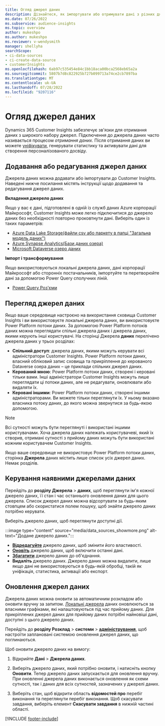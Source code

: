 ```yaml
---
title: Огляд джерел даних
description: Дізнайтеся, як імпортувати або отримувати дані з різних джерел.
ms.date: 07/26/2022
ms.subservice: audience-insights
ms.topic: overview
author: mukeshpo
ms.author: mukeshpo
ms.reviewer: v-wendysmith
manager: shellyha
searchScope:
- ci-data-sources
- ci-create-data-source
- customerInsights
ms.openlocfilehash: 6ab97c535454e84c1bb18aca00bca2568eb65a2a
ms.sourcegitcommit: 5807b7d8c822925b727b099713a74ce2cb7897ba
ms.translationtype: MT
ms.contentlocale: uk-UA
ms.lasthandoff: 07/28/2022
ms.locfileid: "9207116"
---
```

# <a name="data-sources-overview"></a>Огляд джерел даних

Dynamics 365 Customer Insights забезпечує зв'язки для отримання даних з широкого набору джерел. Підключення до джерела даних часто називається процесом *отримання даних*. Після отримання даних ви можете [уніфікувати](data-unification.md), генерувати статистику та активувати дані для створення персоналізованого досвіду.

## <a name="add-or-edit-data-sources"></a>Додавання або редагування джерел даних

Джерела даних можна додавати або імпортувати до Customer Insights. Наведені нижче посилання містять інструкції щодо додавання та редагування джерел даних.

**Вкладення джерело даних**

Якщо у вас є дані, підготовлені в одній із служб даних Azure корпорації Майкрософт, Customer Insights може легко підключитися до джерело даних без необхідності повторно проковтнути дані. Виберіть один із таких параметрів:
- [Azure Data Lake Storage(файли csv або паркету в папці "Загальна модель даних")](connect-common-data-model.md)
- [Azure Synapse Analytics(Бази даних озера)](connect-synapse.md)
- [Microsoft Dataverse озеро даних](connect-dataverse-managed-lake.md)

**Імпорт і трансформування**

Якщо використовуються локальні джерела даних, дані корпорації Майкрософт або сторонніх постачальників, імпортуйте та перетворюйте дані за допомогою Power Query сполучних ліній.
- [Power Query Роз'єми](connect-power-query.md)

## <a name="review-data-sources"></a>Перегляд джерел даних

Якщо ваше середовище настроєно на використання сховища Customer Insights і ви використовуєте локальні джерела даних, ви використовуєте Power Platform потоки даних. За допомогою Power Platform потоків даних можна переглядати спільні джерела даних і джерела даних, якими керують інші користувачі. На сторінці Джерела **даних** перелічено джерела даних у трьох розділах:
- **Спільний доступ**: джерела даних, якими можуть керувати всі адміністратори Customer Insights. Power Platform потоки даних, власний обліковий запис сховища та прикріплення до керованого Dataverse озера даних – це приклади спільних джерел даних.
- **Керований мною**: Power Platform потоки даних, створені і керовані тільки вами. Інші адміністратори Customer Insights можуть лише переглядати ці потоки даних, але не редагувати, оновлювати або видаляти їх.
- **Керовані іншими**: Power Platform потоки даних, створені іншими адміністраторами. Ви можете тільки переглянути їх. У ньому вказано власника потоку даних, до якого можна звернутися за будь-якою допомогою.
> [!NOTE]
> Всі сутності можуть бути переглянуті і використані іншими користувачами. Хоча джерела даних належать користувачеві, який їх створив, отримані сутності з прийому даних можуть бути використані кожним користувачем Customer Insights.

Якщо ваше середовище не використовує Power Platform потоки даних, сторінка **Джерела** даних містить лише список усіх джерел даних. Немає розділів.

## <a name="manage-existing-data-sources"></a>Керування наявними джерелами даних

Перейдіть до **розділу Джерела** > **даних**, щоб переглянути ім'я кожної джерело даних, її стан і час останнього оновлення даних для цього джерела. Список джерел даних можна відсортувати за будь-яким стовпцем або скористатися полем пошуку, щоб знайти джерело даних потрібно керувати.

Виберіть джерело даних, щоб переглянути доступні дії.

:::image type="content" source="media/data_sources_showmore.png" alt-text="Додане джерело даних.":::

- [**Відредагуйте**](#add-or-edit-data-sources) джерело даних, щоб змінити його властивості.
- [**Оновіть**](#refresh-data-sources) джерело даних, щоб включити останні дані.
- [**Збагатити**](data-sources-enrichment.md) джерело даних до об'єднання.
- **Видаліть** джерело даних. Джерело даних можна видалити, лише якщо дані не використовуються в будь-якій обробці, такій як уніфікація, статистика, активації або експорт.

## <a name="refresh-data-sources"></a>Оновлення джерел даних

Джерела даних можна оновити за автоматичним розкладом або оновити вручну за запитом. [Локальні джерела](connect-power-query.md#add-data-from-on-premises-data-sources) даних оновлюються за власними графіками, які налаштовуються під час прийому даних. Для прикріплених джерел даних для прийому даних потрібні найновіші дані, доступні з цього джерело даних.

Перейдіть до **розділу Розклад** > **системи** > [**адміністрування**](system.md#schedule-tab), щоб настроїти заплановані системою оновлення джерел даних, що поглинаються.

Щоб оновити джерело даних на вимогу:

1. Відкрийте **Дані** > **Джерела даних**.

1. Виберіть джерело даних, який потрібно оновити, і натисніть кнопку **Оновити**. Тепер джерело даних запускається для оновлення вручну. При оновленні джерела даних виконається оновлення як схеми сутності, так і даних для всіх сутностей, зазначених у джерелі даних.

1. Виберіть стан, щоб відкрити область **відомостей про** перебіг виконання та переглянути перебіг виконання. Щоб скасувати завдання, виберіть елемент **Скасувати завдання** в нижній частині області.

[!INCLUDE [footer-include](includes/footer-banner.md)]
